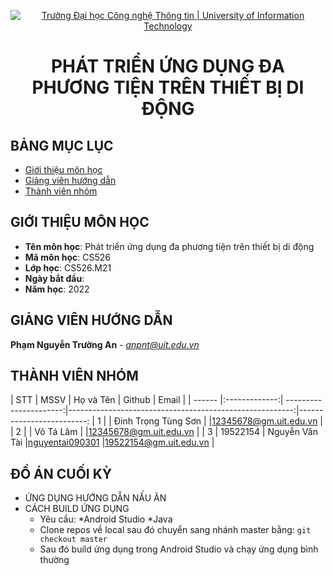 <!-- Banner -->
<p align="center">
  <a href="https://www.uit.edu.vn/" title="Trường Đại học Công nghệ Thông tin" style="border: none;">
    <img src="https://i.imgur.com/WmMnSRt.png" alt="Trường Đại học Công nghệ Thông tin | University of Information Technology">
  </a>
</p>

<!-- Title -->
<h1 align="center"><b>PHÁT TRIỂN ỨNG DỤNG ĐA PHƯƠNG TIỆN TRÊN THIẾT BỊ DI ĐỘNG</b></h1>



## BẢNG MỤC LỤC
* [ Giới thiệu môn học](#gioithieumonhoc)
* [ Giảng viên hướng dẫn](#giangvien)
* [ Thành viên nhóm](#thanhvien)
## GIỚI THIỆU MÔN HỌC
<a name="gioithieumonhoc"></a>
* **Tên môn học**: Phát triển ứng dụng đa phương tiện trên thiết bị di động
* **Mã môn học**: CS526
* **Lớp học**: CS526.M21
* **Ngày bắt đầu**: 
* **Năm học**: 2022

## GIẢNG VIÊN HƯỚNG DẪN
<a name="giangvien"></a>
**Phạm Nguyễn Trường An** - *anpnt@uit.edu.vn*

## THÀNH VIÊN NHÓM
<a name="thanhvien"></a>
| STT    | MSSV          | Họ và Tên              | Github                                                  | Email                   |
| ------ |:-------------:| ----------------------:|--------------------------------------------------------:|-------------------------:
| 1      |               | Đinh Trọng Tùng Sơn    |                                                         |12345678@gm.uit.edu.vn   |
| 2      |               | Võ Tá Lâm              |                                                         |12345678@gm.uit.edu.vn   |
| 3      | 19522154      | Nguyễn Văn Tài         |[nguyentai090301](https://github.com/nguyentai090301)    |19522154@gm.uit.edu.vn   |
## ĐỒ ÁN CUỐI KỲ
- ỨNG DỤNG HƯỚNG DẪN NẤU ĂN
- CÁCH BUILD ỨNG DỤNG
  + Yêu cầu:
    *Android Studio
    *Java
  + Clone repos về local sau đó chuyển sang nhánh master bằng: 
  `git checkout master`
  + Sau đó build ứng dụng trong Android Studio và chạy ứng dụng bình thường
